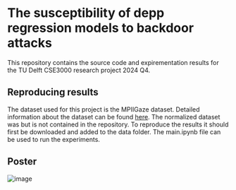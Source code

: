 # The susceptibility of depp regression models to backdoor attacks
This repository contains the source code and expirementation results for the TU Delft CSE3000 research project 2024 Q4.

## Reproducing results

The dataset used for this project is the MPIIGaze dataset. Detailed information about the dataset can be found [here](https://perceptualui.org/research/datasets/MPIIFaceGaze/). The normalized dataset was but is not contained in the repository. To reproduce the results it should first be downloaded and added to the data folder. The main.ipynb file can be used to run the experiments.

## Poster
![image](/docs/final_presentation_poster_page.jpg)



